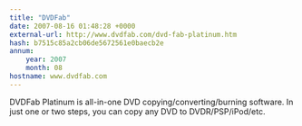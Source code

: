 ```yaml
---
title: "DVDFab"
date: 2007-08-16 01:48:28 +0000
external-url: http://www.dvdfab.com/dvd-fab-platinum.htm
hash: b7515c85a2cb06de5672561e0baecb2e
annum:
    year: 2007
    month: 08
hostname: www.dvdfab.com
---
```


DVDFab Platinum is all-in-one DVD copying/converting/burning software. In just one or two steps, you can copy any DVD to DVDR/PSP/iPod/etc.
